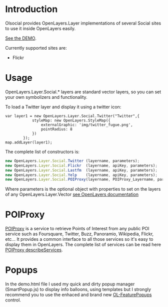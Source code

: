 # Introduction

Olsocial provides OpenLayers.Layer implementations of several Social sites to use it inside OpenLayers easily.

[See the DEMO](http://alrocar.github.io/olsocial/demo.html).

Currently supported sites are:

* Flickr

# Usage

OpenLayers.Layer.Social.* layers are standard vector layers, so you can set your own symbolizers and functionality.

To load a Twitter layer and display it using a twitter icon:

```javascipt
var layer1 = new OpenLayers.Layer.Social.Twitter("Twitter",{
			styleMap: new OpenLayers.StyleMap({
				externalGraphic: 'img/twitter_fugue.png',
				pointRadius: 8
			})
		});
map.addLayer(layer1);
```

The complete list of constructors is:

```javascript
new OpenLayers.Layer.Social.Twitter (layername, parameters);
new OpenLayers.Layer.Social.Flickr  (layername, apiKey, parameters);
new OpenLayers.Layer.Social.Lastfm  (layername, apiKey, parameters);
new OpenLayers.Layer.Social.Yelp    (layername, apiKey, parameters);
new OpenLayers.Layer.Social.POIProxy(layername, POIProxy_Layername, parameters);
```

Where parameters is the optional object with properties to set on the layers of any OpenLayers.Layer.Vector [see OpenLayers documentation](http://dev.openlayers.org/releases/OpenLayers-2.10/doc/apidocs/files/OpenLayers/Layer/Vector-js.html#OpenLayers.Layer.Vector.OpenLayers.Layer.Vector)

# POIProxy

[POIProxy](https://github.com/alrocar/POIProxy) is a service to retrieve Points of Interest from any public POI service such as Foursquare, 
Twitter, Buzz, Panoramio, Wikipedia, Flickr, etc... 
It provides a common interface to all those services so it's easy to display them in OpenLayers.
The complete list of services can be read here [POIProxy describeServices](http://poiproxy.mapps.es/describeServices).

# Popups

In the demo.html file I used my quick and dirty popup manager (SmartPopup.js) to display info 
balloons, using templates but I strongly recommend you to use the enhaced and brand 
new [OL-FeaturePopups](https://github.com/jorix/OL-FeaturePopups) control.

